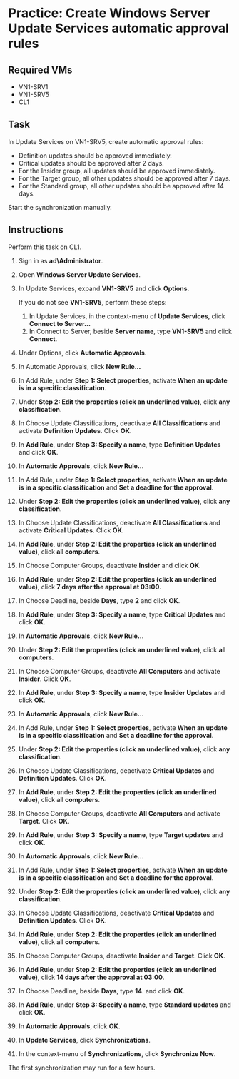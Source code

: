 # Practice: Create Windows Server Update Services automatic approval rules

## Required VMs

* VN1-SRV1
* VN1-SRV5
* CL1

## Task

In Update Services on VN1-SRV5, create automatic approval rules:

* Definition updates should be approved immediately.
* Critical updates should be approved after 2 days.
* For the Insider group, all updates should be approved immediately.
* For the Target group, all other updates should be approved after 7 days.
* For the Standard group, all other updates should be approved after 14 days.

Start the synchronization manually.

## Instructions

Perform this task on CL1.

1. Sign in as **ad\Administrator**.
1. Open **Windows Server Update Services**.
1. In Update Services, expand **VN1-SRV5** and click **Options**.

    If you do not see **VN1-SRV5**, perform these steps:

    1. In Update Services, in the context-menu of **Update Services**, click **Connect to Server...**
    1. In Connect to Server, beside **Server name**, type **VN1-SRV5** and click **Connect**.

1. Under Options, click **Automatic Approvals**.
1. In Automatic Approvals, click **New Rule...**
1. In Add Rule, under **Step 1: Select properties**, activate **When an update is in a specific classification**.
1. Under **Step 2: Edit the properties (click an underlined value)**, click **any classification**.
1. In Choose Update Classifications, deactivate **All Classifications** and activate **Definition Updates**. Click **OK**.
1. In **Add Rule**, under **Step 3: Specify a name**, type **Definition Updates** and click **OK**.
1. In **Automatic Approvals**, click **New Rule...**
1. In Add Rule, under **Step 1: Select properties**, activate **When an update is in a specific classification** and **Set a deadline for the approval**.
1. Under **Step 2: Edit the properties (click an underlined value)**, click **any classification**.
1. In Choose Update Classifications, deactivate **All Classifications** and activate **Critical Updates**. Click **OK**.
1. In **Add Rule**, under **Step 2: Edit the properties (click an underlined value)**, click **all computers**.
1. In Choose Computer Groups, deactivate **Insider** and click **OK**.
1. In **Add Rule**, under **Step 2: Edit the properties (click an underlined value)**, click **7 days after the approval at 03:00**.
1. In Choose Deadline, beside **Days**, type **2** and click **OK**.
1. In **Add Rule**, under **Step 3: Specify a name**, type **Critical Updates** and click **OK**.
1. In **Automatic Approvals**, click **New Rule...**
1. Under **Step 2: Edit the properties (click an underlined value)**, click **all computers**.
1. In Choose Computer Groups, deactivate **All Computers** and activate **Insider**. Click **OK**.
1. In **Add Rule**, under **Step 3: Specify a name**, type **Insider Updates** and click **OK**.
1. In **Automatic Approvals**, click **New Rule...**
1. In Add Rule, under **Step 1: Select properties**, activate **When an update is in a specific classification** and **Set a deadline for the approval**.
1. Under **Step 2: Edit the properties (click an underlined value)**, click **any classification**.
1. In Choose Update Classifications, deactivate **Critical Updates** and **Definition Updates**. Click **OK**.
1. In **Add Rule**, under **Step 2: Edit the properties (click an underlined value)**, click **all computers**.
1. In Choose Computer Groups, deactivate **All Computers** and activate **Target**. Click **OK**.
1. In **Add Rule**, under **Step 3: Specify a name**, type **Target updates** and click **OK**.
1. In **Automatic Approvals**, click **New Rule...**
1. In Add Rule, under **Step 1: Select properties**, activate **When an update is in a specific classification** and **Set a deadline for the approval**.
1. Under **Step 2: Edit the properties (click an underlined value)**, click **any classification**.
1. In Choose Update Classifications, deactivate **Critical Updates** and **Definition Updates**. Click **OK**.
1. In **Add Rule**, under **Step 2: Edit the properties (click an underlined value)**, click **all computers**.
1. In Choose Computer Groups, deactivate **Insider** and **Target**. Click **OK**.
1. In **Add Rule**, under **Step 2: Edit the properties (click an underlined value)**, click **14 days after the approval at 03:00**.
1. In Choose Deadline, beside **Days**, type **14**. and click **OK**.
1. In **Add Rule**, under **Step 3: Specify a name**, type **Standard updates** and click **OK**.
1. In **Automatic Approvals**, click **OK**.
1. In **Update Services**, click **Synchronizations**.
1. In the context-menu of **Synchronizations**, click **Synchronize Now**.

The first synchronization may run for a few hours.
